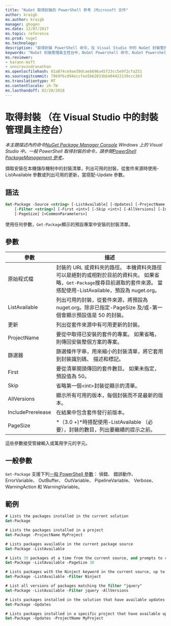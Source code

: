 ```yaml
---
title: "NuGet 取得封裝的 PowerShell 參考 |Microsoft 文件"
author: kraigb
ms.author: kraigb
manager: ghogen
ms.date: 12/07/2017
ms.topic: reference
ms.prod: nuget
ms.technology: 
description: "取得封裝 PowerShell 命令，在 Visual Studio 中的 NuGet 封裝管理員主控台中的參考。"
keywords: "NuGet 封裝管理員主控台中，NuGet Powershell 命令，NuGet Powershell 參考資料，取得封裝"
ms.reviewer:
- karann-msft
- unniravindranathan
ms.openlocfilehash: 01a874ce9ae59dcaeb696a45f23cc5e9f2cfa251
ms.sourcegitcommit: 7969f6cd94eccfee5b62031bb404422139ccc383
ms.translationtype: MT
ms.contentlocale: zh-TW
ms.lasthandoff: 02/20/2018
---
```

# <a name="get-package-package-manager-console-in-visual-studio"></a>取得封裝 （在 Visual Studio 中的封裝管理員主控台）

*本主題描述內的命令[NuGet Package Manager Console](package-manager-console.md) Windows 上的 Visual Studio 中。一般 PowerShell 取得封裝的命令，請參閱[PowerShell PackageManagement 參考](/powershell/module/packagemanagement/?view=powershell-6)。*

擷取安裝在本機儲存機制中的封裝清單，列出可用的封裝，從套件來源時使用-ListAvailable 參數或列出可用的更新，當搭配-Update 參數。

## <a name="syntax"></a>語法

```ps
Get-Package -Source <string> [-ListAvailable] [-Updates] [-ProjectName <string>]
    [-Filter <string>] [-First <int>] [-Skip <int>] [-AllVersions] [-IncludePrerelease]
    [-PageSize] [<CommonParameters>]
```

使用任何參數，`Get-Package`顯示的預設專案中安裝的封裝清單。

## <a name="parameters"></a>參數

| 參數 | 描述 |
| --- | --- |
| 原始程式檔 | 封裝的 URL 或資料夾的路徑。 本機資料夾路徑可以是絕對的或相對於目前的資料夾。 如果省略，`Get-Package`搜尋目前選取的套件來源。 當搭配使用-ListAvailable，預設為 nuget.org。 |
| ListAvailable | 列出可用的封裝，從套件來源，將預設為 nuget.org。除非已指定-PageSize 及/或-第一個會顯示預設值是 50 的封裝。 |
| 更新 | 列出從套件來源中有可用更新的封裝。 |
| ProjectName | 要從中取得已安裝的套件的專案。 如果省略，則傳回安裝整個方案的專案。 |
| 篩選器 | 篩選條件字串，用來縮小的封裝清單，將它套用到封裝識別碼、 描述和標記。 |
| First | 要從清單開頭傳回的套件數目。 如果未指定，預設值為 50。 |
| Skip | 省略第一個&lt;int&gt;封裝從顯示的清單。  |
| AllVersions | 顯示所有可用的版本，每個封裝而不是最新的版本。 |
| IncludePrerelease | 在結果中包含套件發行前版本。 |
| PageSize | *（3.0 +)*時搭配使用-ListAvailable （必要），封裝的數目，列出要繼續的提示之前。 |

這些參數接受管線輸入或萬用字元的字元。

## <a name="common-parameters"></a>一般參數

`Get-Package` 支援下列[一般 PowerShell 參數](http://go.microsoft.com/fwlink/?LinkID=113216)： 偵錯、 錯誤動作、 ErrorVariable、 OutBuffer、 OutVariable、 PipelineVariable、 Verbose、 WarningAction 和 WarningVariable。

## <a name="examples"></a>範例

```ps
# Lists the packages installed in the current solution
Get-Package

# Lists the packages installed in a project
Get-Package -ProjectName MyProject

# Lists packages available in the current package source
Get-Package -ListAvailable

# Lists 30 packages at a time from the current source, and prompts to continue if more are available
Get-Package -ListAvailable -PageSize 30

# Lists packages with the Ninject keyword in the current source, up to 50
Get-Package -ListAvailable -Filter Ninject

# List all versions of packages matching the filter "jquery"
Get-Package -ListAvailable -Filter jquery -AllVersions

# Lists packages installed in the solution that have available updates
Get-Package -Updates

# Lists packages installed in a specific project that have available updates
Get-Package -Updates -ProjectName MyProject
```
